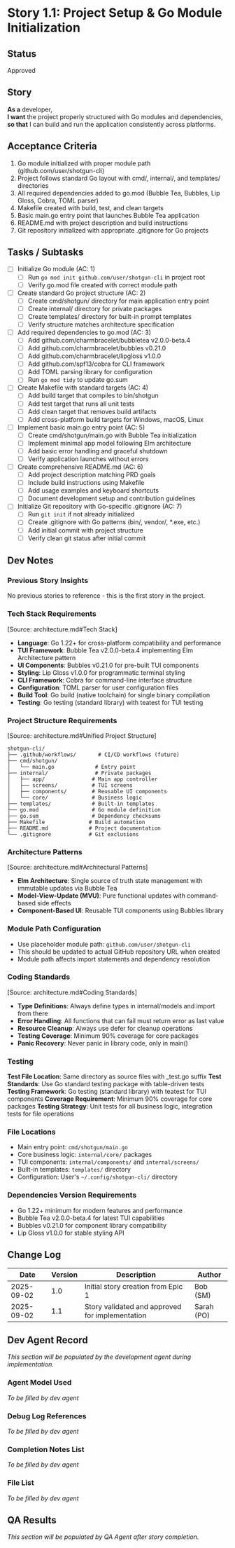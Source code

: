 # Story 1.1: Project Setup & Go Module Initialization

## Status
Approved

## Story
**As a** developer,  
**I want** the project properly structured with Go modules and dependencies,  
**so that** I can build and run the application consistently across platforms.

## Acceptance Criteria
1. Go module initialized with proper module path (github.com/user/shotgun-cli)
2. Project follows standard Go layout with cmd/, internal/, and templates/ directories
3. All required dependencies added to go.mod (Bubble Tea, Bubbles, Lip Gloss, Cobra, TOML parser)
4. Makefile created with build, test, and clean targets
5. Basic main.go entry point that launches Bubble Tea application
6. README.md with project description and build instructions
7. Git repository initialized with appropriate .gitignore for Go projects

## Tasks / Subtasks
- [ ] Initialize Go module (AC: 1)
  - [ ] Run `go mod init github.com/user/shotgun-cli` in project root
  - [ ] Verify go.mod file created with correct module path
- [ ] Create standard Go project structure (AC: 2)
  - [ ] Create cmd/shotgun/ directory for main application entry point
  - [ ] Create internal/ directory for private packages
  - [ ] Create templates/ directory for built-in prompt templates
  - [ ] Verify structure matches architecture specification
- [ ] Add required dependencies to go.mod (AC: 3)
  - [ ] Add github.com/charmbracelet/bubbletea v2.0.0-beta.4
  - [ ] Add github.com/charmbracelet/bubbles v0.21.0
  - [ ] Add github.com/charmbracelet/lipgloss v1.0.0
  - [ ] Add github.com/spf13/cobra for CLI framework
  - [ ] Add TOML parsing library for configuration
  - [ ] Run `go mod tidy` to update go.sum
- [ ] Create Makefile with standard targets (AC: 4)
  - [ ] Add build target that compiles to bin/shotgun
  - [ ] Add test target that runs all unit tests
  - [ ] Add clean target that removes build artifacts
  - [ ] Add cross-platform build targets for Windows, macOS, Linux
- [ ] Implement basic main.go entry point (AC: 5)
  - [ ] Create cmd/shotgun/main.go with Bubble Tea initialization
  - [ ] Implement minimal app model following Elm architecture
  - [ ] Add basic error handling and graceful shutdown
  - [ ] Verify application launches without errors
- [ ] Create comprehensive README.md (AC: 6)
  - [ ] Add project description matching PRD goals
  - [ ] Include build instructions using Makefile
  - [ ] Add usage examples and keyboard shortcuts
  - [ ] Document development setup and contribution guidelines
- [ ] Initialize Git repository with Go-specific .gitignore (AC: 7)
  - [ ] Run `git init` if not already initialized
  - [ ] Create .gitignore with Go patterns (bin/, vendor/, *.exe, etc.)
  - [ ] Add initial commit with project structure
  - [ ] Verify clean git status after initial commit

## Dev Notes

### Previous Story Insights
No previous stories to reference - this is the first story in the project.

### Tech Stack Requirements
[Source: architecture.md#Tech Stack]
- **Language**: Go 1.22+ for cross-platform compatibility and performance
- **TUI Framework**: Bubble Tea v2.0.0-beta.4 implementing Elm Architecture pattern
- **UI Components**: Bubbles v0.21.0 for pre-built TUI components
- **Styling**: Lip Gloss v1.0.0 for programmatic terminal styling
- **CLI Framework**: Cobra for command-line interface structure
- **Configuration**: TOML parser for user configuration files
- **Build Tool**: Go build (native toolchain) for single binary compilation
- **Testing**: Go testing (standard library) with teatest for TUI testing

### Project Structure Requirements
[Source: architecture.md#Unified Project Structure]
```
shotgun-cli/
├── .github/workflows/       # CI/CD workflows (future)
├── cmd/shotgun/
│   └── main.go             # Entry point
├── internal/               # Private packages
│   ├── app/               # Main app controller
│   ├── screens/           # TUI screens
│   ├── components/        # Reusable UI components
│   └── core/              # Business logic
├── templates/             # Built-in templates
├── go.mod                 # Go module definition
├── go.sum                 # Dependency checksums
├── Makefile              # Build automation
├── README.md             # Project documentation
└── .gitignore            # Git exclusions
```

### Architecture Patterns
[Source: architecture.md#Architectural Patterns]
- **Elm Architecture**: Single source of truth state management with immutable updates via Bubble Tea
- **Model-View-Update (MVU)**: Pure functional updates with command-based side effects
- **Component-Based UI**: Reusable TUI components using Bubbles library

### Module Path Configuration
- Use placeholder module path: `github.com/user/shotgun-cli`
- This should be updated to actual GitHub repository URL when created
- Module path affects import statements and dependency resolution

### Coding Standards
[Source: architecture.md#Coding Standards]
- **Type Definitions**: Always define types in internal/models and import from there
- **Error Handling**: All functions that can fail must return error as last value
- **Resource Cleanup**: Always use defer for cleanup operations
- **Testing Coverage**: Minimum 90% coverage for core packages
- **Panic Recovery**: Never panic in library code, only in main()

### Testing
**Test File Location**: Same directory as source files with _test.go suffix
**Test Standards**: Use Go standard testing package with table-driven tests
**Testing Framework**: Go testing (standard library) with teatest for TUI components
**Coverage Requirement**: Minimum 90% coverage for core packages
**Testing Strategy**: Unit tests for all business logic, integration tests for file operations

### File Locations
- Main entry point: `cmd/shotgun/main.go`
- Core business logic: `internal/core/` packages
- TUI components: `internal/components/` and `internal/screens/`
- Built-in templates: `templates/` directory
- Configuration: User's `~/.config/shotgun-cli/` directory

### Dependencies Version Requirements
- Go 1.22+ minimum for modern features and performance
- Bubble Tea v2.0.0-beta.4 for latest TUI capabilities
- Bubbles v0.21.0 for component library compatibility
- Lip Gloss v1.0.0 for stable styling API

## Change Log

| Date | Version | Description | Author |
|------|---------|-------------|--------|
| 2025-09-02 | 1.0 | Initial story creation from Epic 1 | Bob (SM) |
| 2025-09-02 | 1.1 | Story validated and approved for implementation | Sarah (PO) |

## Dev Agent Record

*This section will be populated by the development agent during implementation.*

### Agent Model Used

*To be filled by dev agent*

### Debug Log References

*To be filled by dev agent*

### Completion Notes List

*To be filled by dev agent*

### File List

*To be filled by dev agent*

## QA Results

*This section will be populated by QA Agent after story completion.*